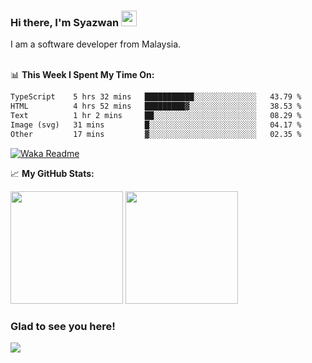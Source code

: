 ### Hi there, I'm Syazwan <img src="https://media.giphy.com/media/hvRJCLFzcasrR4ia7z/giphy.gif" width="25px">
I am a software developer from Malaysia.
<br/><br/>

📊 **This Week I Spent My Time On:**
<!--START_SECTION:waka-->

```txt
TypeScript    5 hrs 32 mins   ███████████░░░░░░░░░░░░░░   43.79 %
HTML          4 hrs 52 mins   █████████▓░░░░░░░░░░░░░░░   38.53 %
Text          1 hr 2 mins     ██░░░░░░░░░░░░░░░░░░░░░░░   08.29 %
Image (svg)   31 mins         █░░░░░░░░░░░░░░░░░░░░░░░░   04.17 %
Other         17 mins         ▓░░░░░░░░░░░░░░░░░░░░░░░░   02.35 %
```

<!--END_SECTION:waka-->
[![Waka Readme](https://github.com/syazwanz/syazwanz/actions/workflows/wakatime.yml/badge.svg)](https://github.com/syazwanz/syazwanz/actions/workflows/wakatime.yml)

📈 **My GitHub Stats:**

<p>
  <img height="180em" src="https://github-readme-stats.vercel.app/api?username=syazwanz&show_icons=true&hide_border=false&&count_private=true&include_all_commits=true" />
  <img height="180em" src="https://github-readme-stats.vercel.app/api/top-langs/?username=syazwanz&exclude_repo=KNN-Image-Classification&show_icons=true&hide_border=false&layout=compact&langs_count=8"/>
</p>

### Glad to see you here!
![](https://visitor-badge.glitch.me/badge?page_id=syazwanz.syazwanz)
